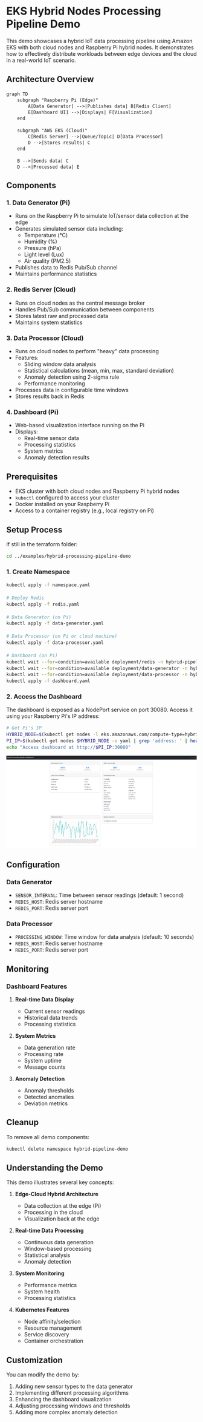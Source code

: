 # EKS Hybrid Nodes Processing Pipeline Demo

This demo showcases a hybrid IoT data processing pipeline using Amazon EKS with both cloud nodes and Raspberry Pi hybrid nodes. It demonstrates how to effectively distribute workloads between edge devices and the cloud in a real-world IoT scenario.

## Architecture Overview

```mermaid
graph TD
    subgraph "Raspberry Pi (Edge)"
        A[Data Generator] -->|Publishes data| B[Redis Client]
        E[Dashboard UI] -->|Displays| F[Visualization]
    end
    
    subgraph "AWS EKS (Cloud)"
        C[Redis Server] -->|Queue/Topic| D[Data Processor]
        D -->|Stores results| C
    end
    
    B -->|Sends data| C
    D -->|Processed data| E
```

## Components

### 1. Data Generator (Pi)
- Runs on the Raspberry Pi to simulate IoT/sensor data collection at the edge
- Generates simulated sensor data including:
  - Temperature (°C)
  - Humidity (%)
  - Pressure (hPa)
  - Light level (Lux)
  - Air quality (PM2.5)
- Publishes data to Redis Pub/Sub channel
- Maintains performance statistics

### 2. Redis Server (Cloud)
- Runs on cloud nodes as the central message broker
- Handles Pub/Sub communication between components
- Stores latest raw and processed data
- Maintains system statistics

### 3. Data Processor (Cloud)
- Runs on cloud nodes to perform "heavy" data processing
- Features:
  - Sliding window data analysis
  - Statistical calculations (mean, min, max, standard deviation)
  - Anomaly detection using 2-sigma rule
  - Performance monitoring
- Processes data in configurable time windows
- Stores results back in Redis

### 4. Dashboard (Pi)
- Web-based visualization interface running on the Pi
- Displays:
  - Real-time sensor data
  - Processing statistics
  - System metrics
  - Anomaly detection results

## Prerequisites

- EKS cluster with both cloud nodes and Raspberry Pi hybrid nodes
- `kubectl` configured to access your cluster
- Docker installed on your Raspberry Pi
- Access to a container registry (e.g., local registry on Pi)

## Setup Process
If still in the terraform folder:
```bash
cd ../examples/hybrid-processing-pipeline-demo
```

### 1. Create Namespace
```bash
kubectl apply -f namespace.yaml

# Deploy Redis
kubectl apply -f redis.yaml

# Data Generator (on Pi)
kubectl apply -f data-generator.yaml

# Data Processor (on Pi or cloud machine)
kubectl apply -f data-processor.yaml

# Dashboard (on Pi)
kubectl wait --for=condition=available deployment/redis -n hybrid-pipeline-demo --timeout=120s
kubectl wait --for=condition=available deployment/data-generator -n hybrid-pipeline-demo --timeout=120s
kubectl wait --for=condition=available deployment/data-processor -n hybrid-pipeline-demo --timeout=120s
kubectl apply -f dashboard.yaml
```

### 2. Access the Dashboard

The dashboard is exposed as a NodePort service on port 30080. Access it using your Raspberry Pi's IP address:

```bash
# Get Pi's IP
HYBRID_NODE=$(kubectl get nodes -l eks.amazonaws.com/compute-type=hybrid -o jsonpath='{.items[0].metadata.name}')
PI_IP=$(kubectl get nodes $HYBRID_NODE -o yaml | grep 'address: ' | head -1 | awk '{print $3}')
echo "Access dashboard at http://$PI_IP:30080"
```

![alt text](../../src/pipeline.png)

## Configuration

### Data Generator
- `SENSOR_INTERVAL`: Time between sensor readings (default: 1 second)
- `REDIS_HOST`: Redis server hostname
- `REDIS_PORT`: Redis server port

### Data Processor
- `PROCESSING_WINDOW`: Time window for data analysis (default: 10 seconds)
- `REDIS_HOST`: Redis server hostname
- `REDIS_PORT`: Redis server port

## Monitoring

### Dashboard Features
1. **Real-time Data Display**
   - Current sensor readings
   - Historical data trends
   - Processing statistics

2. **System Metrics**
   - Data generation rate
   - Processing rate
   - System uptime
   - Message counts

3. **Anomaly Detection**
   - Anomaly thresholds
   - Detected anomalies
   - Deviation metrics

## Cleanup

To remove all demo components:
```bash
kubectl delete namespace hybrid-pipeline-demo
```

## Understanding the Demo

This demo illustrates several key concepts:

1. **Edge-Cloud Hybrid Architecture**
   - Data collection at the edge (Pi)
   - Processing in the cloud
   - Visualization back at the edge

2. **Real-time Data Processing**
   - Continuous data generation
   - Window-based processing
   - Statistical analysis
   - Anomaly detection

3. **System Monitoring**
   - Performance metrics
   - System health
   - Processing statistics

4. **Kubernetes Features**
   - Node affinity/selection
   - Resource management
   - Service discovery
   - Container orchestration

## Customization

You can modify the demo by:
1. Adding new sensor types to the data generator
2. Implementing different processing algorithms
3. Enhancing the dashboard visualization
4. Adjusting processing windows and thresholds
5. Adding more complex anomaly detection